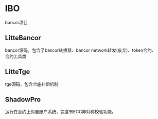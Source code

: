 # IBO
bancor项目
## LitteBancor
bancor源码，包含了bancor转换器、bancor network转发(废弃)、token合约、合约工具类

## LitteTge
tge源码，包含仓底补偿机制

## ShadowPro
运行在合约上对自账户系统，包含有ECC非对称校验功能。
